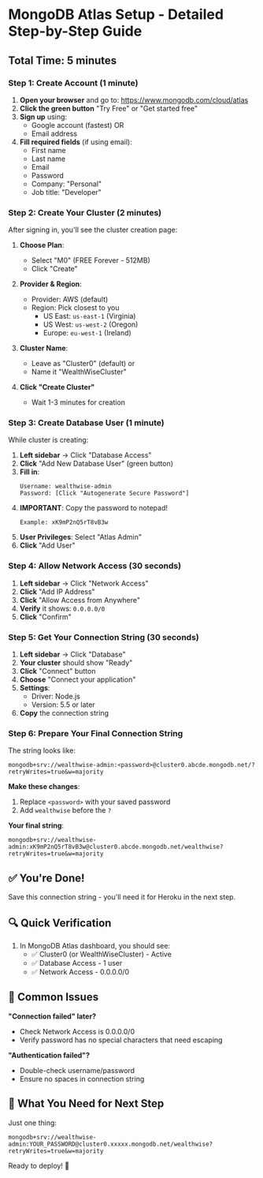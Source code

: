 # MongoDB Atlas Setup - Detailed Step-by-Step Guide

## Total Time: 5 minutes

### Step 1: Create Account (1 minute)

1. **Open your browser** and go to: https://www.mongodb.com/cloud/atlas
2. **Click the green button** "Try Free" or "Get started free"
3. **Sign up** using:
   - Google account (fastest) OR
   - Email address
4. **Fill required fields** (if using email):
   - First name
   - Last name
   - Email
   - Password
   - Company: "Personal"
   - Job title: "Developer"

### Step 2: Create Your Cluster (2 minutes)

After signing in, you'll see the cluster creation page:

1. **Choose Plan**: 
   - Select "M0" (FREE Forever - 512MB)
   - Click "Create"

2. **Provider & Region**:
   - Provider: AWS (default)
   - Region: Pick closest to you
     - US East: `us-east-1` (Virginia)
     - US West: `us-west-2` (Oregon)
     - Europe: `eu-west-1` (Ireland)
   
3. **Cluster Name**: 
   - Leave as "Cluster0" (default) or
   - Name it "WealthWiseCluster"

4. **Click "Create Cluster"**
   - Wait 1-3 minutes for creation

### Step 3: Create Database User (1 minute)

While cluster is creating:

1. **Left sidebar** → Click "Database Access"
2. **Click** "Add New Database User" (green button)
3. **Fill in**:
   ```
   Username: wealthwise-admin
   Password: [Click "Autogenerate Secure Password"]
   ```
4. **IMPORTANT**: Copy the password to notepad!
   ```
   Example: xK9mP2nQ5rT8vB3w
   ```
5. **User Privileges**: Select "Atlas Admin"
6. **Click** "Add User"

### Step 4: Allow Network Access (30 seconds)

1. **Left sidebar** → Click "Network Access"
2. **Click** "Add IP Address"
3. **Click** "Allow Access from Anywhere"
4. **Verify** it shows: `0.0.0.0/0`
5. **Click** "Confirm"

### Step 5: Get Your Connection String (30 seconds)

1. **Left sidebar** → Click "Database"
2. **Your cluster** should show "Ready"
3. **Click** "Connect" button
4. **Choose** "Connect your application"
5. **Settings**:
   - Driver: Node.js
   - Version: 5.5 or later
6. **Copy** the connection string

### Step 6: Prepare Your Final Connection String

The string looks like:
```
mongodb+srv://wealthwise-admin:<password>@cluster0.abcde.mongodb.net/?retryWrites=true&w=majority
```

**Make these changes**:

1. Replace `<password>` with your saved password
2. Add `wealthwise` before the `?`

**Your final string**:
```
mongodb+srv://wealthwise-admin:xK9mP2nQ5rT8vB3w@cluster0.abcde.mongodb.net/wealthwise?retryWrites=true&w=majority
```

## ✅ You're Done!

Save this connection string - you'll need it for Heroku in the next step.

## 🔍 Quick Verification

1. In MongoDB Atlas dashboard, you should see:
   - ✅ Cluster0 (or WealthWiseCluster) - Active
   - ✅ Database Access - 1 user
   - ✅ Network Access - 0.0.0.0/0

## 🚨 Common Issues

**"Connection failed" later?**
- Check Network Access is 0.0.0.0/0
- Verify password has no special characters that need escaping

**"Authentication failed"?**
- Double-check username/password
- Ensure no spaces in connection string

## 📝 What You Need for Next Step

Just one thing:
```
mongodb+srv://wealthwise-admin:YOUR_PASSWORD@cluster0.xxxxx.mongodb.net/wealthwise?retryWrites=true&w=majority
```

Ready to deploy! 🚀